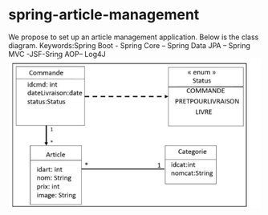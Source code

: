 # spring-article-management
We propose to set up an article management application.
Below is the class diagram.
Keywords:Spring Boot - Spring Core – Spring Data JPA – Spring MVC -JSF-Sring AOP– Log4J 
![Screenshot](image.png)
